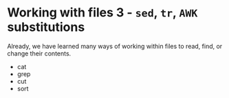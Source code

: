 # Working with files 3 - `sed`, `tr`, `AWK` substitutions 

Already, we have learned many ways of working within files to read, find, or change their contents.

- cat
- grep
- cut
- sort

